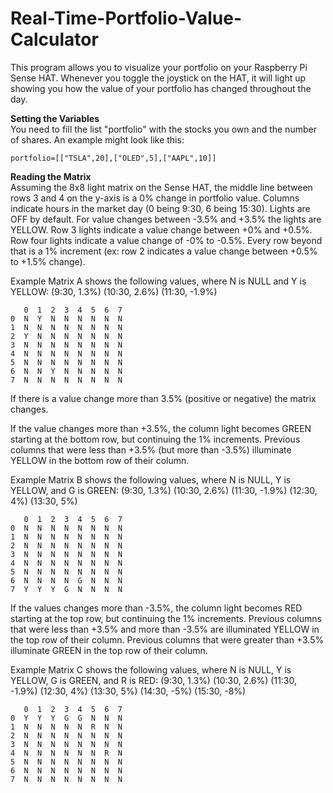 # Real-Time-Portfolio-Value-Calculator

This program allows you to visualize your portfolio on your Raspberry Pi Sense HAT. Whenever you toggle the joystick on the HAT, it will light up showing you how the value of your portfolio has changed throughout the day. 

**Setting the Variables**  
You need to fill the list "portfolio" with the stocks you own and the number of shares. An example might look like this:

    portfolio=[["TSLA",20],["OLED",5],["AAPL",10]]

**Reading the Matrix**  
Assuming the 8x8 light matrix on the Sense HAT, the middle line between rows 3 and 4 on the y-axis is a 0% change in portfolio value. Columns indicate hours in the market day (0 being 9:30, 6 being 15:30). Lights are OFF by default. For value changes between -3.5% and +3.5% the lights are YELLOW. Row 3 lights indicate a value change between +0% and +0.5%. Row four lights indicate a value change of -0% to -0.5%. Every row beyond that is a 1% increment (ex: row 2 indicates a value change between +0.5% to +1.5% change).

Example Matrix A shows the following values, where N is NULL and Y is YELLOW: (9:30, 1.3%) (10:30, 2.6%) (11:30, -1.9%)

       0  1  2  3  4  5  6  7  
    0  N  Y  N  N  N  N  N  N  
    1  N  N  N  N  N  N  N  N  
    2  Y  N  N  N  N  N  N  N  
    3  N  N  N  N  N  N  N  N  
    4  N  N  N  N  N  N  N  N  
    5  N  N  N  N  N  N  N  N  
    6  N  N  Y  N  N  N  N  N  
    7  N  N  N  N  N  N  N  N  

If there is a value change more than 3.5% (positive or negative) the matrix changes. 

If the value changes more than +3.5%, the column light becomes GREEN starting at the bottom row, but continuing the 1% increments. Previous columns that were less than +3.5% (but more than -3.5%) illuminate YELLOW in the bottom row of their column.

Example Matrix B shows the following values, where N is NULL, Y is YELLOW, and G is GREEN: (9:30, 1.3%) (10:30, 2.6%) (11:30, -1.9%) (12:30, 4%) (13:30, 5%)

       0  1  2  3  4  5  6  7  
    0  N  N  N  N  N  N  N  N  
    1  N  N  N  N  N  N  N  N  
    2  N  N  N  N  N  N  N  N  
    3  N  N  N  N  N  N  N  N  
    4  N  N  N  N  N  N  N  N  
    5  N  N  N  N  N  N  N  N  
    6  N  N  N  N  G  N  N  N  
    7  Y  Y  Y  G  N  N  N  N  

If the values changes more than -3.5%, the column light becomes RED starting at the top row, but continuing the 1% increments. Previous columns that were less than +3.5% and more than -3.5% are illuminated YELLOW in the top row of their column. Previous columns that were greater than +3.5% illuminate GREEN in the top row of their column.

Example Matrix C shows the following values, where N is NULL, Y is YELLOW, G is GREEN, and R is RED: (9:30, 1.3%) (10:30, 2.6%) (11:30, -1.9%) (12:30, 4%) (13:30, 5%) (14:30, -5%) (15:30, -8%)

       0  1  2  3  4  5  6  7  
    0  Y  Y  Y  G  G  N  N  N  
    1  N  N  N  N  N  R  N  N  
    2  N  N  N  N  N  N  N  N  
    3  N  N  N  N  N  N  N  N  
    4  N  N  N  N  N  N  R  N  
    5  N  N  N  N  N  N  N  N  
    6  N  N  N  N  N  N  N  N  
    7  N  N  N  N  N  N  N  N  
